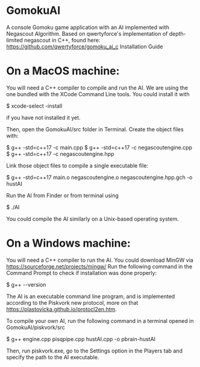 # GomokuAI
A console Gomoku game application with an AI implemented with Negascout Algorithm. Based on qwertyforce's implementation of depth-limited negascout in C++, found here: https://github.com/qwertyforce/gomoku_ai_c
Installation Guide

# On a MacOS machine: 
You will need a C++ compiler to compile and run the AI. We are using the one bundled with the XCode Command Line tools. You could install it with

$ xcode-select -install

if you have not installed it yet.

Then, open the GomokuAI/src folder in Terminal. Create the object files with:

$ g++ -std=c++17 -c main.cpp
$ g++ -std=c++17 -c negascoutengine.cpp
$ g++ -std=c++17 -c negascoutengine.hpp

Link those object files to compile a single executable file:

$ g++ -std=c++17 main.o negascoutengine.o negascoutengine.hpp.gch -o hustAI

Run the AI from Finder or from terminal using

$ ./AI

You could compile the AI similarly on a Unix-based operating system.

# On a Windows machine:

You will need a C++ compiler to run the AI. You could download MinGW via https://sourceforge.net/projects/mingw/
Run the following command in the Command Prompt to check if installation was done properly:

$ g++ --version

The AI is an executable command line program, and is implemented according to the Piskvork new protocol, more on that https://plastovicka.github.io/protocl2en.htm. 

To compile your own AI, run the following command in a terminal opened in GomokuAI/piskvork/src

$ g++ engine.cpp pisqpipe.cpp hustAI.cpp -o pbrain-hustAI

Then, run piskvork.exe, go to the Settings option in the Players tab and specify the path to the AI executable.
